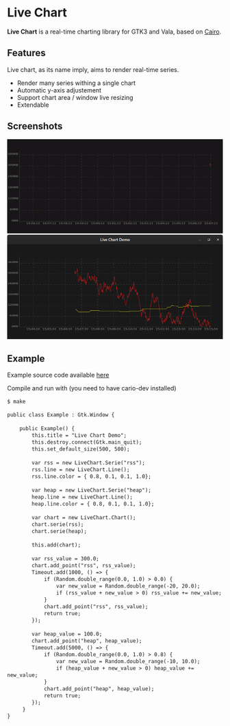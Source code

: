 # Live Chart

**Live Chart** is a real-time charting library for GTK3 and Vala, based on [Cairo](https://cairographics.org/).

## Features

Live chart, as its name imply, aims to render real-time series.

* Render many series withing a single chart
* Automatic y-axis adjustement
* Support chart area / window live resizing
* Extendable

## Screenshots

![animated_chart](docs/animated.gif)
![chart_1](docs/chart1.png)

## Example 

Example source code available [here](examples/live-chart.vala)

Compile and run with (you need to have cario-dev installed)

```bash
$ make
```

```vala
public class Example : Gtk.Window {
        
    public Example() {
        this.title = "Live Chart Demo";
        this.destroy.connect(Gtk.main_quit);
        this.set_default_size(500, 500);

        var rss = new LiveChart.Serie("rss");
        rss.line = new LiveChart.Line();
        rss.line.color = { 0.8, 0.1, 0.1, 1.0};

        var heap = new LiveChart.Serie("heap");
        heap.line = new LiveChart.Line();
        heap.line.color = { 0.8, 0.1, 0.1, 1.0};

        var chart = new LiveChart.Chart();
        chart.serie(rss);
        chart.serie(heap);
        
        this.add(chart);

        var rss_value = 300.0;
        chart.add_point("rss", rss_value);
        Timeout.add(1000, () => {
            if (Random.double_range(0.0, 1.0) > 0.0) {
                var new_value = Random.double_range(-20, 20.0);
                if (rss_value + new_value > 0) rss_value += new_value;
            }
            chart.add_point("rss", rss_value);
            return true;
        });

        var heap_value = 100.0;
        chart.add_point("heap", heap_value);
        Timeout.add(5000, () => {
            if (Random.double_range(0.0, 1.0) > 0.8) {
                var new_value = Random.double_range(-10, 10.0);
                if (heap_value + new_value > 0) heap_value += new_value;
            }
            chart.add_point("heap", heap_value);
            return true;
        });
     }
}

```